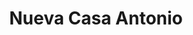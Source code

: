 ---
title: "Nueva Casa Antonio"
url: /ciudad-autonoma-de-buenos-aires/nueva-casa-antonio/
shop: Textil
---